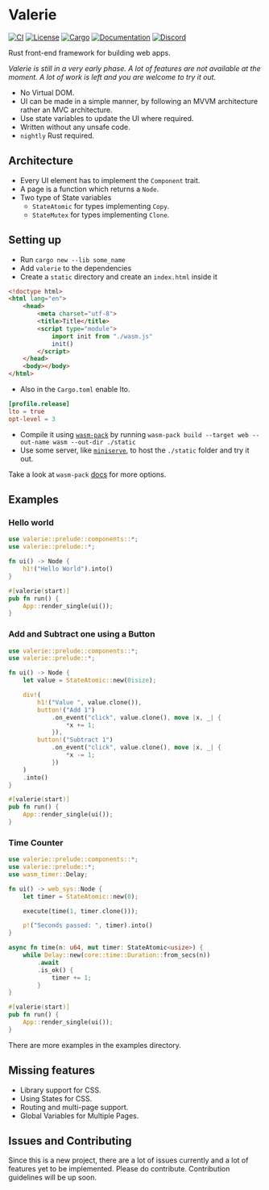 # Valerie

[![CI](https://github.com/emmanuelantony2000/valerie/workflows/CI/badge.svg)](
https://github.com/emmanuelantony2000/valerie/actions)
[![License](https://img.shields.io/badge/license-MIT%20OR%20Apache--2.0-blue.svg)]()
[![Cargo](https://img.shields.io/crates/v/valerie.svg)](
https://crates.io/crates/valerie)
[![Documentation](https://docs.rs/valerie/badge.svg)](
https://docs.rs/valerie)
[![Discord](https://img.shields.io/discord/731850006713204777)](https://discord.gg/xx2sArF)

Rust front-end framework for building web apps.

*Valerie is still in a very early phase.
A lot of features are not available at the moment.
A lot of work is left and you are welcome to try it out.*

 - No Virtual DOM.
 - UI can be made in a simple manner,
 by following an MVVM architecture rather an MVC architecture.
 - Use state variables to update the UI where required.
 - Written without any unsafe code.
 - `nightly` Rust required.

## Architecture

 - Every UI element has to implement the `Component` trait.
 - A page is a function which returns a `Node`.
 - Two type of State variables 
   - `StateAtomic` for types implementing `Copy`.
   - `StateMutex` for types implementing `Clone`.

## Setting up

 - Run `cargo new --lib some_name`
 - Add `valerie` to the dependencies
 - Create a `static` directory and create an `index.html` inside it

```html
<!doctype html>
<html lang="en">
    <head>
        <meta charset="utf-8">
        <title>Title</title>
        <script type="module">
            import init from "./wasm.js"
            init()
        </script>
    </head>
    <body></body>
</html>
```

 - Also in the `Cargo.toml` enable lto.
 
```toml
[profile.release]
lto = true
opt-level = 3
```

 - Compile it using [`wasm-pack`](https://github.com/rustwasm/wasm-pack) by running
 `wasm-pack build --target web --out-name wasm --out-dir ./static`
 - Use some server, like [`miniserve`](https://github.com/svenstaro/miniserve),
 to host the `./static` folder and try it out.
 
Take a look at `wasm-pack` [docs](https://rustwasm.github.io/docs/wasm-pack/) for more options.

## Examples

### Hello world

```rust
use valerie::prelude::components::*;
use valerie::prelude::*;

fn ui() -> Node {
    h1!("Hello World").into()
}

#[valerie(start)]
pub fn run() {
    App::render_single(ui());
}
```

### Add and Subtract one using a Button

```rust
use valerie::prelude::components::*;
use valerie::prelude::*;

fn ui() -> Node {
    let value = StateAtomic::new(0isize);

    div!(
        h1!("Value ", value.clone()),
        button!("Add 1")
            .on_event("click", value.clone(), move |x, _| {
                *x += 1;
            }),
        button!("Subtract 1")
            .on_event("click", value.clone(), move |x, _| {
                *x -= 1;
            })
    )
    .into()
}

#[valerie(start)]
pub fn run() {
    App::render_single(ui());
}
```

### Time Counter

```rust
use valerie::prelude::components::*;
use valerie::prelude::*;
use wasm_timer::Delay;

fn ui() -> web_sys::Node {
    let timer = StateAtomic::new(0);

    execute(time(1, timer.clone()));

    p!("Seconds passed: ", timer).into()
}

async fn time(n: u64, mut timer: StateAtomic<usize>) {
    while Delay::new(core::time::Duration::from_secs(n))
        .await
        .is_ok() {
            timer += 1;
        }
}

#[valerie(start)]
pub fn run() {
    App::render_single(ui());
}
```

There are more examples in the examples directory.

## Missing features

 - Library support for CSS.
 - Using States for CSS.
 - Routing and multi-page support.
 - Global Variables for Multiple Pages.

## Issues and Contributing

Since this is a new project, there are a lot of issues currently and a lot of features yet to be implemented.
Please do contribute. Contribution guidelines will be up soon.
